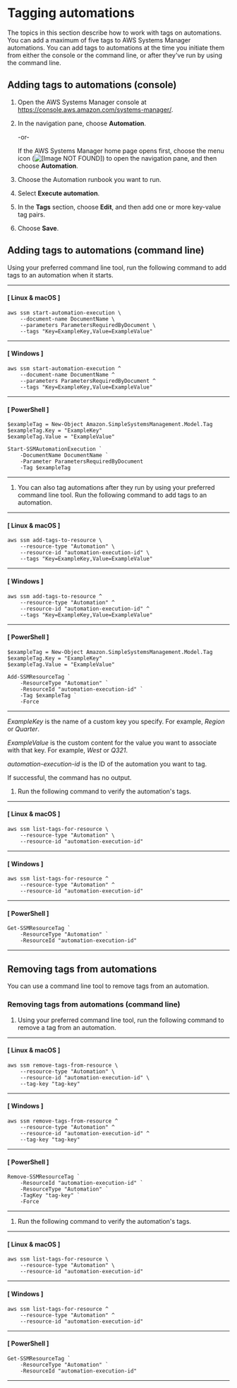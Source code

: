 # Tagging automations<a name="tagging-automations"></a>

The topics in this section describe how to work with tags on automations\. You can add a maximum of five tags to AWS Systems Manager automations\. You can add tags to automations at the time you initiate them from either the console or the command line, or after they've run by using the command line\.

## Adding tags to automations \(console\)<a name="tagging-automations-add-console"></a>

1. Open the AWS Systems Manager console at [https://console\.aws\.amazon\.com/systems\-manager/](https://console.aws.amazon.com/systems-manager/)\.

1. In the navigation pane, choose **Automation**\.

   \-or\-

   If the AWS Systems Manager home page opens first, choose the menu icon \(![\[Image NOT FOUND\]](http://docs.aws.amazon.com/systems-manager/latest/userguide/images/menu-icon-small.png)\) to open the navigation pane, and then choose **Automation**\.

1. Choose the Automation runbook you want to run\.

1. Select **Execute automation**\.

1. In the **Tags** section, choose **Edit**, and then add one or more key\-value tag pairs\.

1. Choose **Save**\.

## Adding tags to automations \(command line\)<a name="tagging-automations-add-cli"></a>

Using your preferred command line tool, run the following command to add tags to an automation when it starts\.

------
#### [ Linux & macOS ]

```
aws ssm start-automation-execution \
    --document-name DocumentName \
    --parameters ParametersRequiredByDocument \
    --tags "Key=ExampleKey,Value=ExampleValue"
```

------
#### [ Windows ]

```
aws ssm start-automation-execution ^
    --document-name DocumentName ^
    --parameters ParametersRequiredByDocument ^
    --tags "Key=ExampleKey,Value=ExampleValue"
```

------
#### [ PowerShell ]

```
$exampleTag = New-Object Amazon.SimpleSystemsManagement.Model.Tag
$exampleTag.Key = "ExampleKey"
$exampleTag.Value = "ExampleValue"

Start-SSMAutomationExecution `
    -DocumentName DocumentName `
    -Parameter ParametersRequiredByDocument
    -Tag $exampleTag
```

------

1. You can also tag automations after they run by using your preferred command line tool\. Run the following command to add tags to an automation\.

------
#### [ Linux & macOS ]

   ```
   aws ssm add-tags-to-resource \
       --resource-type "Automation" \
       --resource-id "automation-execution-id" \
       --tags "Key=ExampleKey,Value=ExampleValue"
   ```

------
#### [ Windows ]

   ```
   aws ssm add-tags-to-resource ^
       --resource-type "Automation" ^
       --resource-id "automation-execution-id" ^
       --tags "Key=ExampleKey,Value=ExampleValue"
   ```

------
#### [ PowerShell ]

   ```
   $exampleTag = New-Object Amazon.SimpleSystemsManagement.Model.Tag 
   $exampleTag.Key = "ExampleKey"
   $exampleTag.Value = "ExampleValue"
   
   Add-SSMResourceTag `
       -ResourceType "Automation" `
       -ResourceId "automation-execution-id" `
       -Tag $exampleTag `
       -Force
   ```

------

   *ExampleKey* is the name of a custom key you specify\. For example, *Region* or *Quarter*\.

   *ExampleValue* is the custom content for the value you want to associate with that key\. For example, *West* or *Q321*\.

   *automation\-execution\-id* is the ID of the automation you want to tag\.

   If successful, the command has no output\.

1. Run the following command to verify the automation's tags\.

------
#### [ Linux & macOS ]

   ```
   aws ssm list-tags-for-resource \
       --resource-type "Automation" \
       --resource-id "automation-execution-id"
   ```

------
#### [ Windows ]

   ```
   aws ssm list-tags-for-resource ^
       --resource-type "Automation" ^
       --resource-id "automation-execution-id"
   ```

------
#### [ PowerShell ]

   ```
   Get-SSMResourceTag `
       -ResourceType "Automation" `
       -ResourceId "automation-execution-id"
   ```

------

## Removing tags from automations<a name="tagging-automations-remove"></a>

You can use a command line tool to remove tags from an automation\.

### Removing tags from automations \(command line\)<a name="tagging-automations-remove-cli"></a>

1. Using your preferred command line tool, run the following command to remove a tag from an automation\.

------
#### [ Linux & macOS ]

   ```
   aws ssm remove-tags-from-resource \
       --resource-type "Automation" \
       --resource-id "automation-execution-id" \
       --tag-key "tag-key"
   ```

------
#### [ Windows ]

   ```
   aws ssm remove-tags-from-resource ^
       --resource-type "Automation" ^
       --resource-id "automation-execution-id" ^
       --tag-key "tag-key"
   ```

------
#### [ PowerShell ]

   ```
   Remove-SSMResourceTag `
       -ResourceId "automation-execution-id" `
       -ResourceType "Automation" `
       -TagKey "tag-key" `
       -Force
   ```

------

1. Run the following command to verify the automation's tags\.

------
#### [ Linux & macOS ]

   ```
   aws ssm list-tags-for-resource \
       --resource-type "Automation" \
       --resource-id "automation-execution-id"
   ```

------
#### [ Windows ]

   ```
   aws ssm list-tags-for-resource ^
       --resource-type "Automation" ^
       --resource-id "automation-execution-id"
   ```

------
#### [ PowerShell ]

   ```
   Get-SSMResourceTag `
       -ResourceType "Automation" `
       -ResourceId "automation-execution-id"
   ```

------